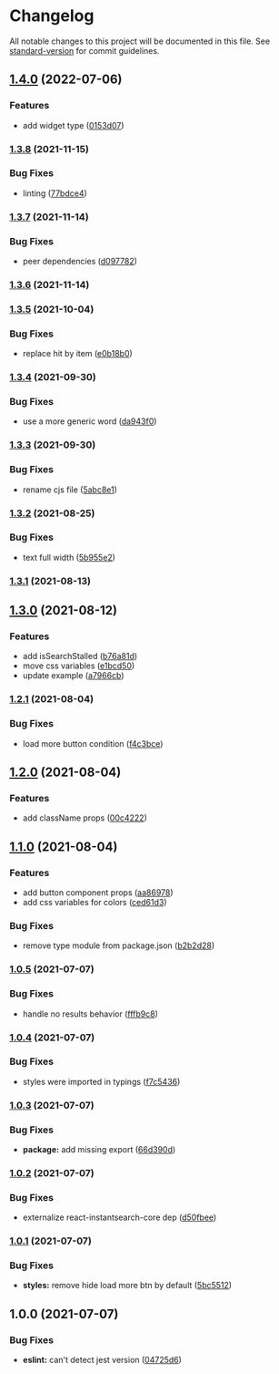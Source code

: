 # Changelog

All notable changes to this project will be documented in this file. See [standard-version](https://github.com/conventional-changelog/standard-version) for commit guidelines.

## [1.4.0](https://github.com/algolia/react-instantsearch-widget-loadmore-with-progressbar/compare/v1.3.8...v1.4.0) (2022-07-06)


### Features

* add widget type ([0153d07](https://github.com/algolia/react-instantsearch-widget-loadmore-with-progressbar/commit/0153d0763146d4c76934a86d864206a9433925e3))

### [1.3.8](https://github.com/algolia/react-instantsearch-widget-loadmore-with-progressbar/compare/v1.3.7...v1.3.8) (2021-11-15)


### Bug Fixes

* linting ([77bdce4](https://github.com/algolia/react-instantsearch-widget-loadmore-with-progressbar/commit/77bdce405be02c4395d5e018254a0357a58e12ab))

### [1.3.7](https://github.com/algolia/react-instantsearch-widget-loadmore-with-progressbar/compare/v1.3.6...v1.3.7) (2021-11-14)


### Bug Fixes

* peer dependencies ([d097782](https://github.com/algolia/react-instantsearch-widget-loadmore-with-progressbar/commit/d097782bd705fc1c1b0aaf3f7e00be058a05540f))

### [1.3.6](https://github.com/algolia/react-instantsearch-widget-loadmore-with-progressbar/compare/v1.3.5...v1.3.6) (2021-11-14)

### [1.3.5](https://github.com/algolia/react-instantsearch-widget-loadmore-with-progressbar/compare/v1.3.4...v1.3.5) (2021-10-04)


### Bug Fixes

* replace hit by item ([e0b18b0](https://github.com/algolia/react-instantsearch-widget-loadmore-with-progressbar/commit/e0b18b0fccd2208ca55600e0241800c607ff5921))

### [1.3.4](https://github.com/algolia/react-instantsearch-widget-loadmore-with-progressbar/compare/v1.3.3...v1.3.4) (2021-09-30)


### Bug Fixes

* use a more generic word ([da943f0](https://github.com/algolia/react-instantsearch-widget-loadmore-with-progressbar/commit/da943f03a1ffdf70c00041ecd84029b21b60922d))

### [1.3.3](https://github.com/algolia/react-instantsearch-widget-loadmore-with-progressbar/compare/v1.3.2...v1.3.3) (2021-09-30)


### Bug Fixes

* rename cjs file ([5abc8e1](https://github.com/algolia/react-instantsearch-widget-loadmore-with-progressbar/commit/5abc8e1f8345c6ee141cbbc40eb6356bbad09952))

### [1.3.2](https://github.com/algolia/react-instantsearch-widget-loadmore-with-progressbar/compare/v1.3.1...v1.3.2) (2021-08-25)


### Bug Fixes

* text full width ([5b955e2](https://github.com/algolia/react-instantsearch-widget-loadmore-with-progressbar/commit/5b955e2a668f60335d06ebae5817232e9d40d85b))

### [1.3.1](https://github.com/algolia/react-instantsearch-widget-loadmore-with-progressbar/compare/v1.3.0...v1.3.1) (2021-08-13)

## [1.3.0](https://github.com/algolia/react-instantsearch-widget-loadmore-with-progressbar/compare/v1.2.1...v1.3.0) (2021-08-12)


### Features

* add isSearchStalled ([b76a81d](https://github.com/algolia/react-instantsearch-widget-loadmore-with-progressbar/commit/b76a81d7f3f47fa6b02a916e03a1bd5041b864b6))
* move css variables ([e1bcd50](https://github.com/algolia/react-instantsearch-widget-loadmore-with-progressbar/commit/e1bcd502748b82e5913d94135be01f85ee2d9350))
* update example ([a7966cb](https://github.com/algolia/react-instantsearch-widget-loadmore-with-progressbar/commit/a7966cbeb3d9dda3a5a4354a122b9c019f8277f1))

### [1.2.1](https://github.com/algolia/react-instantsearch-widget-loadmore-with-progressbar/compare/v1.2.0...v1.2.1) (2021-08-04)


### Bug Fixes

* load more button condition ([f4c3bce](https://github.com/algolia/react-instantsearch-widget-loadmore-with-progressbar/commit/f4c3bced5880010ecd8ab983cd8c62d7c44707a7))

## [1.2.0](https://github.com/algolia/react-instantsearch-widget-loadmore-with-progressbar/compare/v1.1.0...v1.2.0) (2021-08-04)


### Features

* add className props ([00c4222](https://github.com/algolia/react-instantsearch-widget-loadmore-with-progressbar/commit/00c422266cc01848e617353d0b10bf01e2da12c0))

## [1.1.0](https://github.com/algolia/react-instantsearch-widget-loadmore-with-progressbar/compare/v1.0.5...v1.1.0) (2021-08-04)


### Features

* add button component props ([aa86978](https://github.com/algolia/react-instantsearch-widget-loadmore-with-progressbar/commit/aa869787dfd9fc6800f05ba9c884878941ee78fb))
* add css variables for colors ([ced61d3](https://github.com/algolia/react-instantsearch-widget-loadmore-with-progressbar/commit/ced61d398a338f8e6aff97342cac402207522d4f))


### Bug Fixes

* remove type module from package.json ([b2b2d28](https://github.com/algolia/react-instantsearch-widget-loadmore-with-progressbar/commit/b2b2d2801f4300d4cb34a4f1c87df999fbb0752f))

### [1.0.5](https://github.com/algolia/react-instantsearch-widget-loadmore-with-progressbar/compare/v1.0.4...v1.0.5) (2021-07-07)


### Bug Fixes

* handle no results behavior ([fffb9c8](https://github.com/algolia/react-instantsearch-widget-loadmore-with-progressbar/commit/fffb9c8c3cca43ff5273767af345c76f201237bd))

### [1.0.4](https://github.com/algolia/react-instantsearch-widget-loadmore-with-progressbar/compare/v1.0.3...v1.0.4) (2021-07-07)


### Bug Fixes

* styles were imported in typings ([f7c5436](https://github.com/algolia/react-instantsearch-widget-loadmore-with-progressbar/commit/f7c54368a8ad7b2fae5d5bc1e8fd3522608a9494))

### [1.0.3](https://github.com/algolia/react-instantsearch-widget-loadmore-with-progressbar/compare/v1.0.2...v1.0.3) (2021-07-07)


### Bug Fixes

* **package:** add missing export ([66d390d](https://github.com/algolia/react-instantsearch-widget-loadmore-with-progressbar/commit/66d390d94cdc2b5d7686dddbd2c9067bdee4bbeb))

### [1.0.2](https://github.com/algolia/react-instantsearch-widget-loadmore-with-progressbar/compare/v1.0.1...v1.0.2) (2021-07-07)


### Bug Fixes

* externalize react-instantsearch-core dep ([d50fbee](https://github.com/algolia/react-instantsearch-widget-loadmore-with-progressbar/commit/d50fbee07a8544e52d298c9ceb787cd3a0c72d9c))

### [1.0.1](https://github.com/algolia/react-instantsearch-widget-loadmore-with-progressbar/compare/v1.0.0...v1.0.1) (2021-07-07)


### Bug Fixes

* **styles:** remove hide load more btn by default ([5bc5512](https://github.com/algolia/react-instantsearch-widget-loadmore-with-progressbar/commit/5bc5512f5ef38f1ac9faa1e99fca6337bbf0adb4))

## 1.0.0 (2021-07-07)


### Bug Fixes

* **eslint:** can't detect jest version ([04725d6](https://github.com/algolia/react-instantsearch-widget-loadmore-with-progressbar/commit/04725d6c8d6535edd7815d6308ad5a4610675a43))
